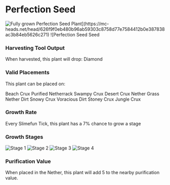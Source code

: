 # Perfection Seed

![Fully grown $Perfection Seed Plant](https://mc-heads.net/head/626f9f0eb480b96ab59303c8758d77e7584412b0e387838ac3b84eb5626c271) ![$Perfection Seed Seed](https://mc-heads.net/head/9fd6f27013701cd46bf32066ef2ecf90f1099be89f2e0bd9cc145479970c24b6)

### Harvesting Tool Output

When harvested, this plant will drop: Diamond

### Valid Placements

This plant can be placed on:

Beach Crux
Purified Netherrack
Swampy Crux
Desert Crux
Nether Grass
Nether Dirt
Snowy Crux
Voracious Dirt
Stoney Crux
Jungle Crux


### Growth Rate

Every Slimefun Tick, this plant has a 7% chance to grow a stage

### Growth Stages

![Stage 1](https://mc-heads.net/head/57ebacb7ca1cf9b804cd01bc016321d46e1b4a69e7f153d5d42d1e0907f206ec) ![Stage 2](https://mc-heads.net/head/473858df02aef4293b085b4b729c96ec904e8266cb17c744efa51925eb9a510e) ![Stage 3](https://mc-heads.net/head/7d64b0737c0e38e1ceffbaaa096106cda0557b74cc8f5e3c14f7073fee3a8ed) ![Stage 4](https://mc-heads.net/head/68eb1a9f3326140e58d7bb82271e3fc8e3eb04808dc06bab5d85aec60b371dcb)

### Purification Value

When placed in the Nether, this plant will add 5 to the nearby purification value.